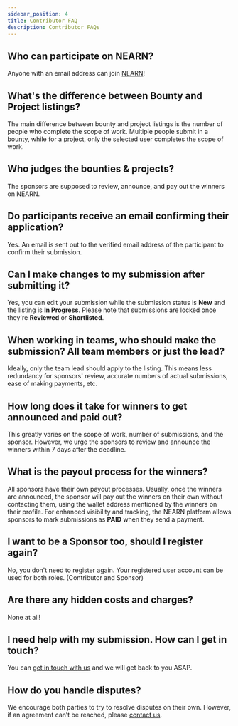 ```yaml
---
sidebar_position: 4
title: Contributor FAQ
description: Contributor FAQs
---
```


## Who can participate on NEARN?
    
Anyone with an email address can join [NEARN](https://nearn.io)!

## What's the difference between Bounty and Project listings?
    
The main difference between bounty and project listings is the number of people who complete the scope of work. Multiple people submit in a [bounty](opportunities.md#bounties), while for a [project](opportunities.md#projects), only the selected user completes the scope of work.

## Who judges the bounties & projects?

The sponsors are supposed to review, announce, and pay out the winners on NEARN.

## Do participants receive an email confirming their application?
  
Yes. An email is sent out to the verified email address of the participant to confirm their submission.

## Can I make changes to my submission after submitting it?
    
Yes, you can edit your submission while the submission status is **New** and the listing is **In Progress**. Please note that submissions are locked once they're **Reviewed** or **Shortlisted**.

## When working in teams, who should make the submission? All team members or just the lead?
    
Ideally, only the team lead should apply to the listing. This means less redundancy for sponsors' review, accurate numbers of actual submissions, ease of making payments, etc.

## How long does it take for winners to get announced and paid out?
    
This greatly varies on the scope of work, number of submissions, and the sponsor. However, we urge the sponsors to review and announce the winners within 7 days after the deadline.
    
## What is the payout process for the winners?
    
All sponsors have their own payout processes. Usually, once the winners are announced, the sponsor will pay out the winners on their own without contacting them, using the wallet address mentioned by the winners on their profile. For enhanced visibility and tracking, the NEARN platform allows sponsors to mark submissions as **PAID** when they send a payment.

## I want to be a Sponsor too, should I register again?

No, you don't need to register again. Your registered user account can be used for both roles. (Contributor and Sponsor)

## Are there any hidden costs and charges?

None at all!

## I need help with my submission. How can I get in touch?

You can [get in touch with us](support.md) and we will get back to you ASAP.

## How do you handle disputes?
    
We encourage both parties to try to resolve disputes on their own. However, if an agreement can’t be reached, please [contact us](support.md).
